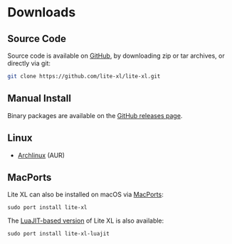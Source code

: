 # Downloads

## Source Code

Source code is available on [GitHub](https://github.com/lite-xl/lite-xl/), by downloading zip or tar archives,
or directly via git:

```sh
git clone https://github.com/lite-xl/lite-xl.git
```

## Manual Install

Binary packages are available on the [GitHub releases page](https://github.com/lite-xl/lite-xl/releases/latest).

## Linux

- [Archlinux](https://aur.archlinux.org/packages/lite-xl/) (AUR)

## MacPorts

Lite XL can also be installed on macOS via [MacPorts](https://ports.macports.org/port/lite-xl/):

```
sudo port install lite-xl
```

The [LuaJIT-based version](https://ports.macports.org/port/lite-xl-luajit/) of Lite XL is also available:

```
sudo port install lite-xl-luajit
```


